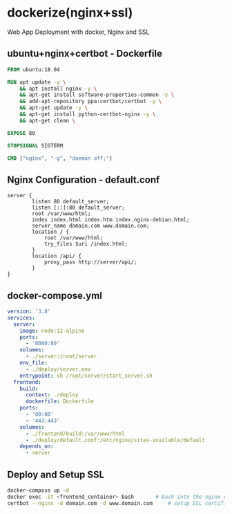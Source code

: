 # dockerize(nginx+ssl)

Web App Deployment with docker, Nginx and SSL

## ubuntu+nginx+certbot - Dockerfile

```Dockerfile
FROM ubuntu:18.04

RUN apt update -y \
    && apt install nginx -y \
    && apt-get install software-properties-common -y \
    && add-apt-repository ppa:certbot/certbot -y \
    && apt-get update -y \
    && apt-get install python-certbot-nginx -y \
    && apt-get clean \

EXPOSE 80

STOPSIGNAL SIGTERM

CMD ["nginx", "-g", "daemon off;"]
```

## Nginx Configuration - default.conf

```
server {
        listen 80 default_server;
        listen [::]:80 default_server;
        root /var/www/html;
        index index.html index.htm index.nginx-debian.html;
        server_name domain.com www.domain.com;
        location / {
            root /var/www/html;
            try_files $uri /index.html;
        }
        location /api/ {
            proxy_pass http://server/api/;
        }
}
```

## docker-compose.yml

```yaml
version: '3.8'
services:
  server:
    image: node:12-alpine
    ports:
      - '8080:80'
    volumes:
      - ./server:/root/server
    env_file:
      - ./deploy/server.env
    entrypoint: sh /root/server/start_server.sh
  frontend:
    build:
      context: ./deploy
      dockerfile: Dockerfile
    ports:
      - '80:80'
      - '443:443'
    volumes:
      - ./frontend/build:/var/www/html
      - ./deploy/default.conf:/etc/nginx/sites-available/default
    depends_on:
      - server
```

## Deploy and Setup SSL

```bash
docker-compose up -d
docker exec -it <frontend_container> bash       # bash into the nginx container
certbot --nginx -d domain.com -d www.domain.com     # setup SSL certificate
```
